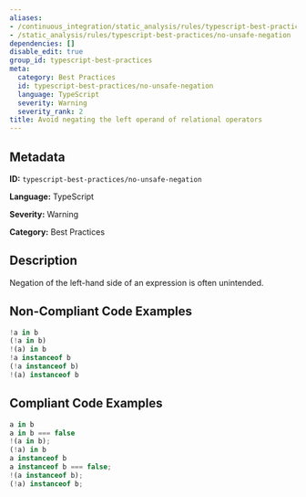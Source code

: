 ```yaml
---
aliases:
- /continuous_integration/static_analysis/rules/typescript-best-practices/no-unsafe-negation
- /static_analysis/rules/typescript-best-practices/no-unsafe-negation
dependencies: []
disable_edit: true
group_id: typescript-best-practices
meta:
  category: Best Practices
  id: typescript-best-practices/no-unsafe-negation
  language: TypeScript
  severity: Warning
  severity_rank: 2
title: Avoid negating the left operand of relational operators
---
```

<!--  SOURCED FROM https://github.com/DataDog/datadog-static-analyzer-rule-docs -->


## Metadata
**ID:** `typescript-best-practices/no-unsafe-negation`

**Language:** TypeScript

**Severity:** Warning

**Category:** Best Practices

## Description
Negation of the left-hand side of an expression is often unintended.

## Non-Compliant Code Examples
```typescript
!a in b
(!a in b)
!(a) in b
!a instanceof b
(!a instanceof b)
!(a) instanceof b
```

## Compliant Code Examples
```typescript
a in b
a in b === false
!(a in b);
(!a) in b
a instanceof b
a instanceof b === false;
!(a instanceof b);
(!a) instanceof b;

```
